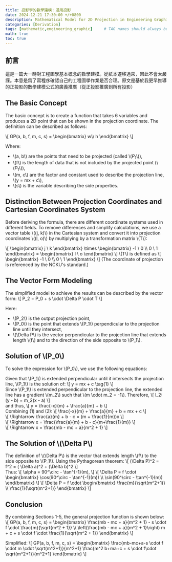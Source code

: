 ```yaml
---
title: 投影學的數學建模：通用投影
date: 2024-12-21 17:30:00 +/+0800
description: Mathematical Model for 2D Projection in Engineering Graphic
categories: [Derivation]
tags: [mathematic,engineering_graphic]     # TAG names should always be lowercase
math: true
toc: true
---
```

## 前言
這是一篇大一時對工程圖學基本概念的數學建模。從紙本遷移過來，因此不會太嚴謹。本意是爲了寫程序確認自己的工程圖學作業是否合理。原文是基於我更早推導的正投影的數學建模公式的廣義推廣（從正投影推廣到所有投影）

## The Basic Concept
The basic concept is to create a function that takes 6 variables and produces a 2D point that can be shown in the projection coordinate. The definition can be described as follows:  

\\[
    GP(a, b, f, m, c, s) = 
    \\begin{bmatrix}
    w\\\\
    h
    \\end{bmatrix}
\\]  

Where:
- \\(a, b\\) are the points that need to be projected (called \\($P_1$\\)),
- \\(f\\) is the length of data that is not included by the projected point (\\($P_1$\\)),
- \\(m, c\\) are the factor and constant used to describe the projection line, \\(y = mx + c\\),
- \\(s\\) is the variable describing the side properties.

## Distinction Between Projection Coordinates and Cartesian Coordinates System
Before deriving the formula, there are different coordinate systems used in different fields. To remove differences and simplify calculations, we use a vector table \\((j, k)\\) in the Cartesian system and convert it into projection coordinates \\((l, o)\\) by multiplying by a transformation matrix \\(T\\):  

\\[
    \\begin{bmatrix}
    j \\ k
    \\end{bmatrix}
    \\times
    \\begin{bmatrix}
        -1  \\ 0 \\\\ 
        0 \\ 1
    \\end{bmatrix}
    =
    \\begin{bmatrix}
    l \\ o
    \\end{bmatrix}
\\]
    \\(T\\) is defined as
\\[
    \\begin{bmatrix}
        -1  \\ 0 \\\\ 
        0 \\ 1
    \\end{bmatrix}
\\]
(The coordinate of projection is referenced by the NCKU's standard.)

## The Vector Form Modeling
The simplified model to achieve the results can be described by the vector form:
\\[
    P_2 = P_0 + s \\cdot \\Delta P \\cdot T
\\]  

Here:
- \\(P_2\\) is the output projection point,
- \\(P_0\\) is the point that extends \\(P_1\\) perpendicular to the projection line until they intersect,
- \\(\\Delta P\\) is the vector perpendicular to the projection line that extends length \\(f\\) and to the direction of the side opposite to \\(P_1\\).

## Solution of \\(P_0\\)
To solve the expression for \\(P_0\\), we use the following equations:

Given that \\(P_1\\) is extended perpendicular until it intersects the projection line, \\(P_1\\) is the solution of:
\\[
    y = mx + c \\tag{1}
\\]  
Since \\(P_1\\) is extended perpendicular to the projection line, the extended line has a gradient \\(m_2\\) such that \\(m \\cdot m_2 = -1\\). Therefore,
\\[
    l_2: (y - b) = m_2(x - a)
\\]  
and thus,
\\[
    y = \\frac{-x}{m} + \\frac{a}{m} + b
\\]  
Combining (1) and (2):
\\[
    \\frac{-x}{m} + \\frac{a}{m} + b = mx + c
\\]  
\\[
    \\Rightarrow \\frac{a}{m} + b - c = (m + \\frac{1}{m})x
\\]  
\\[
    \\Rightarrow x = \\frac{\\frac{a}{m} + b - c}{m+\\frac{1}{m}}
\\]  
\\[
    \\Rightarrow x = \\frac{mb - mc + a}{m^2 + 1}
\\]

## The Solution of \\(\\Delta P\\)
The definition of \\(\\Delta P\\) is the vector that extends length \\(f\\) to the side opposite to \\(P_1\\). Using the Pythagorean theorem:
\\[
    (\\Delta P)^2 = f^2 = ( \\Delta a)^2 + (\\Delta b)^2
\\]  
Thus:
\\[
    \\alpha = 90^\\circ - \\tan^{-1}(m),
\\]
\\[
    \\Delta P = f \\cdot
    \\begin{bmatrix}
        \\cos(90^\\circ - \\tan^{-1}(m)) \\\\ 
        \\sin(90^\\circ - \\tan^{-1}(m))
    \\end{bmatrix}
\\]
\\[
    \\Delta P = f \\cdot
    \\begin{bmatrix}
        \\frac{m}{\\sqrt(m^2+1)} \\\\ 
        \\frac{1}{\\sqrt(m^2+1)} 
    \\end{bmatrix}
\\]
## Conclusion
By combining Sections 1-5, the general projection function is shown below:
\\[
GP(a, b, f, m, c, s) = 
\\begin{bmatrix}
\\frac{mb - mc + a}{m^2 + 1} - s \\cdot f \\cdot \\frac{m}{\\sqrt{m^2 + 1}} \\\\ 
\\left(\\frac{mb - mc + a}{m^2 + 1}\\right) m + c + s \\cdot f \\cdot \\frac{1}{\\sqrt{m^2 + 1}}
\\end{bmatrix}
\\]

Simplified:
\\[
GP(a, b, f, m, c, s) = 
\\begin{bmatrix}
\\frac{mb-mc+a-s \\cdot f \\cdot m \\cdot \\sqrt(m^2+1)}{m^2+1}
\\frac{m^2 b+ma+c + s \\cdot f\\cdot \\sqrt(m^2+1)}{m^2+1}
\\end{bmatrix}
\\] 